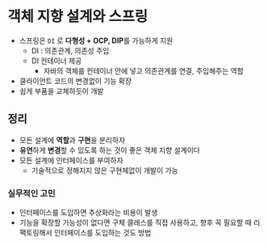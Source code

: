 # 객체 지향 설계와 스프링

- 스프링은 `DI` 로 **다형성 + OCP, DIP**를 가능하게 지원
  - DI : 의존관계, 의존성 주입
  - DI 컨테이너 제공 
    - 자바의 객체를 컨테이너 안에 넣고 의존관계를 연결, 주입해주는 역할  
- 클라이언트 코드의 변경없이 기능 확장
- 쉽게 부품을 교체하듯이 개발



## 정리

- 모든 설계에 **역할**과 **구현**을 분리하자
- **유연**하게 **변경**할 수 있도록 하는 것이 좋은 객체 지향 설계이다
- 모든 설계에 인터페이스를 부여하자
  - 기술적으로 정해지지 않은 구현체없이 개발이 가능

### 실무적인 고민

- 인터페이스를 도입하면 추상화라는 비용이 발생
- 기능을 확장할 가능성이 없다면 구체 클래스를 직접 사용하고, 향후 꼭 필요할 때 리팩토링해서 인터페이스를 도입하는 것도 방법 

